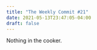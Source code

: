 ```yaml
---
title: "The Weekly Commit #21"
date: 2021-05-13T23:47:05-04:00
draft: false
---
```

Nothing in the cooker.
